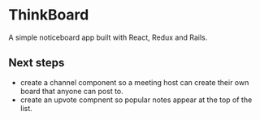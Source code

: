 # ThinkBoard

A simple noticeboard app built with React, Redux and Rails.


## Next steps

- create a channel component so a meeting host can create their own board that anyone can post to.
- create an upvote compnent so popular notes appear at the top of the list.